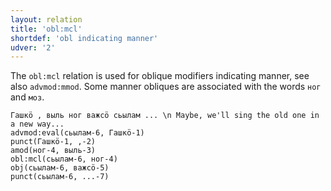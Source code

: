 ```yaml
---
layout: relation
title: 'obl:mcl'
shortdef: 'obl indicating manner'
udver: '2'
---
```


The `obl:mcl` relation is used for oblique modifiers indicating manner, see also `advmod:mmod`.
Some manner obliques are associated with the words `ног` and `моз`.

~~~ sdparse
Гашкӧ , выль ног важсӧ сьылам ... \n Maybe, we'll sing the old one in a new way...
advmod:eval(сьылам-6, Гашкӧ-1)
punct(Гашкӧ-1, ,-2)
amod(ног-4, выль-3)
obl:mcl(сьылам-6, ног-4)
obj(сьылам-6, важсӧ-5)
punct(сьылам-6, ...-7)

~~~

<!-- Interlanguage links updated Po lis 14 15:35:40 CET 2022 -->

